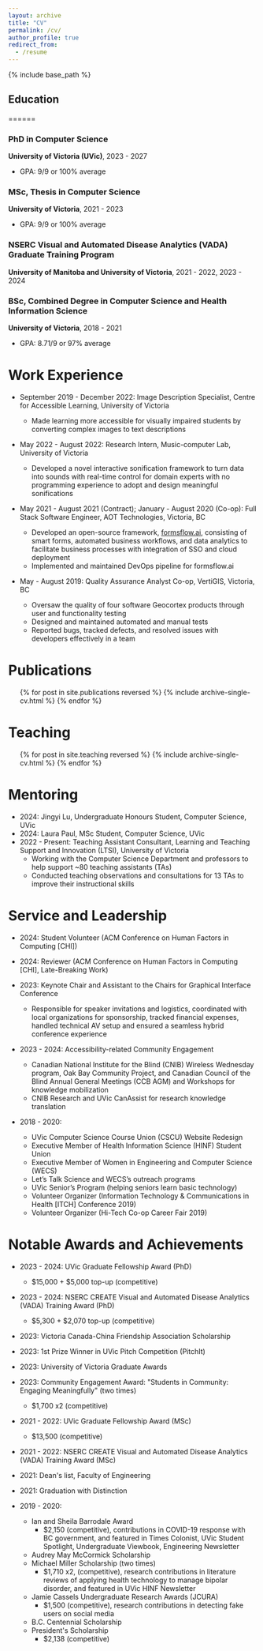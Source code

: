 ```yaml
---
layout: archive
title: "CV"
permalink: /cv/
author_profile: true
redirect_from:
  - /resume
---
```


{% include base_path %}

## Education
======
<!-- * 2023 - 2027: PhD in Computer Science, University of Victoria (UVic)  
  * GPA: 9/9 or 100% average

* 2021 - 2023: MSc, Thesis in Computer Science, University of Victoria  
  * GPA: 9/9 or 100% average

* 2021 - 2022, 2023 - 2024: NSERC Visual and Automated Disease Analytics ([VADA](https://vada.cs.umanitoba.ca/profiles/yichun-zhao/)) Graduate Training Program, University of Manitoba and University of Victoria

* 2018 - 2021: BSc, Combined Degree in Computer Science and Health Information Science, University of Victoria  
  * GPA: 8.71/9 or 97% average -->


### PhD in Computer Science
**University of Victoria (UVic)**, 2023 - 2027
- GPA: 9/9 or 100% average

### MSc, Thesis in Computer Science
**University of Victoria**, 2021 - 2023
- GPA: 9/9 or 100% average

### NSERC Visual and Automated Disease Analytics (VADA) Graduate Training Program
**University of Manitoba and University of Victoria**, 2021 - 2022, 2023 - 2024

### BSc, Combined Degree in Computer Science and Health Information Science
**University of Victoria**, 2018 - 2021
- GPA: 8.71/9 or 97% average



Work Experience
======
* September 2019 - December 2022: Image Description Specialist, Centre for Accessible Learning, University of Victoria  
  * Made learning more accessible for visually impaired students by converting complex images to text descriptions

* May 2022 - August 2022: Research Intern, Music-computer Lab, University of Victoria  
  * Developed a novel interactive sonification framework to turn data into sounds with real-time control for domain experts with no programming experience to adopt and design meaningful sonifications

* May 2021 - August 2021 (Contract); January - August 2020 (Co-op): Full Stack Software Engineer, AOT Technologies, Victoria, BC  
  * Developed an open-source framework, [formsflow.ai](https://formsflow.ai/), consisting of smart forms, automated business workflows, and data analytics to facilitate business processes with integration of SSO and cloud deployment
  * Implemented and maintained DevOps pipeline for formsflow.ai

* May - August 2019: Quality Assurance Analyst Co-op, VertiGIS, Victoria, BC
  * Oversaw the quality of four software Geocortex products through user and functionality testing
  * Designed and maintained automated and manual tests 
  * Reported bugs, tracked defects, and resolved issues with developers effectively in a team
  
<!-- Skills
======
* Skill 1
* Skill 2
  * Sub-skill 2.1
  * Sub-skill 2.2
  * Sub-skill 2.3
* Skill 3 -->

Publications
======
  <ul>{% for post in site.publications reversed %}
    {% include archive-single-cv.html %}
  {% endfor %}</ul>
  
<!-- Talks
======
  <ul>{% for post in site.talks reversed %}
    {% include archive-single-talk-cv.html  %}
  {% endfor %}</ul> -->
  
Teaching
======
  <ul>{% for post in site.teaching reversed %}
    {% include archive-single-cv.html %}
  {% endfor %}</ul>

Mentoring
======
* 2024: Jingyi Lu, Undergraduate Honours Student, Computer Science, UVic
* 2024: Laura Paul, MSc Student, Computer Science, UVic
* 2022 - Present: Teaching Assistant Consultant, Learning and Teaching Support and Innovation (LTSI), University of Victoria
  * Working with the Computer Science Department and professors to help support ~80 teaching assistants (TAs)
  * Conducted teaching observations and consultations for 13 TAs to improve their instructional skills
  
Service and Leadership
======
* 2024: Student Volunteer (ACM Conference on Human Factors in Computing [CHI])  

* 2024: Reviewer (ACM Conference on Human Factors in Computing [CHI], Late-Breaking Work)  

* 2023: Keynote Chair and Assistant to the Chairs for Graphical Interface Conference  
  * Responsible for speaker invitations and logistics, coordinated with local organizations for sponsorship, tracked financial expenses, handled technical AV setup and ensured a seamless hybrid conference experience

* 2023 - 2024: Accessibility-related Community Engagement  
  * Canadian National Institute for the Blind (CNIB) Wireless Wednesday program, Oak Bay Community Project, and Canadian Council of the Blind Annual General Meetings (CCB AGM) and Workshops for knowledge mobilization  
  * CNIB Research and UVic CanAssist for research knowledge translation

* 2018 - 2020: 
  * UVic Computer Science Course Union (CSCU) Website Redesign  
  * Executive Member of Health Information Science (HINF) Student Union  
  * Executive Member of Women in Engineering and Computer Science (WECS)  
  * Let’s Talk Science and WECS’s outreach programs  
  * UVic Senior’s Program (helping seniors learn basic technology)  
  * Volunteer Organizer (Information Technology & Communications in Health [ITCH] Conference 2019)  
  * Volunteer Organizer (Hi-Tech Co-op Career Fair 2019)  

Notable Awards and Achievements
======
* 2023 - 2024: UVic Graduate Fellowship Award (PhD)  
  * $15,000 + $5,000 top-up (competitive)

* 2023 - 2024: NSERC CREATE Visual and Automated Disease Analytics (VADA) Training Award (PhD)  
  * $5,300 + $2,070 top-up (competitive)

* 2023: Victoria Canada-China Friendship Association Scholarship  

* 2023: 1st Prize Winner in UVic Pitch Competition (PitchIt)  

* 2023: University of Victoria Graduate Awards  

* 2023: Community Engagement Award: "Students in Community: Engaging Meaningfully" (two times)  
  * $1,700 x2 (competitive)

* 2021 - 2022: UVic Graduate Fellowship Award (MSc)  
  * $13,500 (competitive)

* 2021 - 2022: NSERC CREATE Visual and Automated Disease Analytics (VADA) Training Award (MSc)  

* 2021: Dean's list, Faculty of Engineering  

* 2021: Graduation with Distinction  

* 2019 - 2020: 
  * Ian and Sheila Barrodale Award  
    * $2,150 (competitive), contributions in COVID-19 response with BC government, and featured in Times Colonist, UVic Student Spotlight, Undergraduate Viewbook, Engineering Newsletter
  * Audrey May McCormick Scholarship  
  * Michael Miller Scholarship (two times)  
    * $1,710 x2, (competitive), research contributions in literature reviews of applying health technology to manage bipolar disorder, and featured in UVic HINF Newsletter
  * Jamie Cassels Undergraduate Research Awards (JCURA)  
    * $1,500 (competitive), research contributions in detecting fake users on social media
  * B.C. Centennial Scholarship  
  * President's Scholarship  
    * $2,138 (competitive)